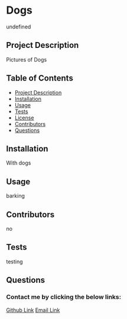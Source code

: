 

# Dogs
undefined

## Project Description
Pictures of Dogs
## Table of Contents
* [Project Description](#description)
* [Installation](#installation)
* [Usage](#usage)
* [Tests](#tests)
* [License](#license)
* [Contributors](#contributing)
* [Questions](#questions)
## Installation
With dogs
## Usage
barking

## Contributors
no
## Tests
testing
## Questions
### Contact me by clicking the below links:
[Github Link](https://github.com/deftonechris)
[Email Link](mailto:deftonechris@msn.com)


